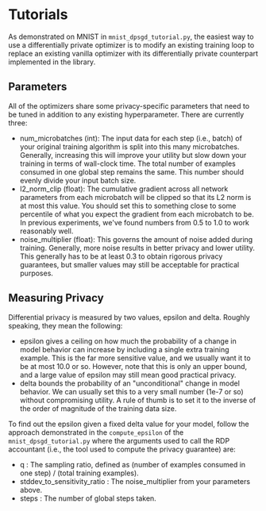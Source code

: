 # Tutorials

As demonstrated on MNIST in `mnist_dpsgd_tutorial.py`, the easiest way to use
a differentially private optimizer is to modify an existing training loop
to replace an existing vanilla optimizer with its differentially private
counterpart implemented in the library.

## Parameters

All of the optimizers share some privacy-specific parameters that need to
be tuned in addition to any existing hyperparameter. There are currently three:
* num_microbatches (int): The input data for each step (i.e., batch) of your
  original training algorithm is split into this many microbatches. Generally, 
  increasing this will improve your utility but slow down your training in terms
  of wall-clock time. The total number of examples consumed in one global step
  remains the same. This number should evenly divide your input batch size.
* l2_norm_clip  (float): The cumulative gradient across all network parameters
  from each microbatch will be clipped so that its L2 norm is at most this 
  value. You should set this to something close to some percentile of what 
  you expect the gradient from each microbatch to be. In previous experiments,
  we've found numbers from 0.5 to 1.0 to work reasonably well.
* noise_multiplier (float): This governs the amount of noise added during 
  training. Generally, more noise results in better privacy and lower utility. 
  This generally has to be at least 0.3 to obtain rigorous privacy guarantees,
  but smaller values may still be acceptable for practical purposes.

## Measuring Privacy

Differential privacy is measured by two values, epsilon and delta. Roughly 
speaking, they mean the following:

* epsilon gives a ceiling on how much the probability of a change in model
  behavior can increase by including a single extra training example. This is 
  the far more sensitive value, and we usually want it to be at most 10.0 or 
  so. However, note that this is only an upper bound, and a large value of 
  epsilon may still mean good practical privacy.
* delta bounds the probability of an "unconditional" change in model behavior. 
  We can usually set this to a very small number (1e-7 or so) without 
  compromising utility. A rule of thumb is to set it to the inverse of the
  order of magnitude of the training data size.

To find out the epsilon given a fixed delta value for your model, follow the
approach demonstrated in the `compute_epsilon` of the `mnist_dpsgd_tutorial.py`
where the arguments used to call the RDP accountant (i.e., the tool used to
compute the privacy guarantee) are:

* q : The sampling ratio, defined as (number of examples consumed in one 
  step) / (total training examples).
* stddev_to_sensitivity_ratio : The noise_multiplier from your parameters above.
* steps : The number of global steps taken.

